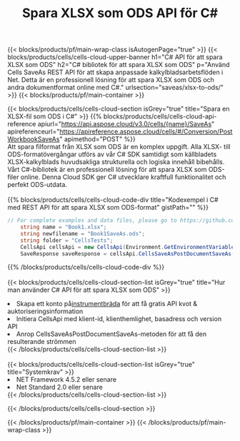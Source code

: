 ﻿---
title: Spara XLSX som ODS API för C#
description:  Använder Aspose.Cells Cloud SDK för C# för att spara XLSX-formatfil som ODS-formatfil.
url: /sv/net/saveas/xlsx-to-ods/
---
{{< blocks/products/pf/main-wrap-class isAutogenPage="true" >}}
{{< blocks/products/cells/cells-cloud-upper-banner h1="C# API för att spara XLSX som ODS" h2="C# bibliotek för att spara XLSX som ODS" p="Använd Cells SaveAs REST API för att skapa anpassade kalkylbladsarbetsflöden i Net. Detta är en professionell lösning för att spara XLSX som ODS och andra dokumentformat online med C#." urlsection="saveas/xlsx-to-ods/" >}}
{{< blocks/products/pf/main-container >}}

{{< blocks/products/cells/cells-cloud-section isGrey="true" title="Spara en XLSX-fil som ODS i C#" >}}
{{% blocks/products/cells/cells-cloud-api-reference apiurl="https://api.aspose.cloud/v3.0/cells/{name}/SaveAs" apireferenceurl="https://apireference.aspose.cloud/cells/#/Conversion/PostWorkbookSaveAs" apimethod="POST" %}}
<br/>
Att spara filformat från XLSX som ODS är en komplex uppgift. Alla XLSX- till ODS-formatövergångar utförs av vår C# SDK samtidigt som källbladets XLSX-kalkylblads huvudsakliga strukturella och logiska innehåll bibehålls. Vårt C#-bibliotek är en professionell lösning för att spara XLSX som ODS-filer online. Denna Cloud SDK ger C# utvecklare kraftfull funktionalitet och perfekt ODS-utdata.
<br/>
<br/>
{{% blocks/products/cells/cells-cloud-code-div title="Kodexempel i C# med REST API för att spara XLSX som ODS-format" gistPath="" %}}
  
```cs
// For complete examples and data files, please go to https://github.com/aspose-cells-cloud/aspose-cells-cloud-dotnet/
    string name = "Book1.xlsx";
    string newfilename = "Book1SaveAs.ods";
    string folder = "CellsTests";
    CellsApi cellsApi = new CellsApi(Environment.GetEnvironmentVariable("ProductClientId"), Environment.GetEnvironmentVariable("ProductClientSecret"));
    SaveResponse saveResponse = cellsApi.CellsSaveAsPostDocumentSaveAs(name, null, newfilename, null,null,folder);
```
  
{{% /blocks/products/cells/cells-cloud-code-div %}}
<br/>
<br/>
{{< blocks/products/cells/cells-cloud-section-list isGrey="true" title="Hur man använder C# API för att spara XLSX som ODS" >}}
<li> Skapa ett konto på<a href="https://dashboard.aspose.cloud/">instrumentbräda</a> för att få gratis API kvot & auktoriseringsinformation</li>
<li>Initiera CellsApi med klient-id, klienthemlighet, basadress och version API</li>
<li>Anrop CellsSaveAsPostDocumentSaveAs-metoden för att få den resulterande strömmen</li>
{{< /blocks/products/cells/cells-cloud-section-list >}}
<br/>
<br/>
{{< blocks/products/cells/cells-cloud-section-list isGrey="true" title="Systemkrav" >}}
<li>NET Framework 4.5.2 eller senare</li>
<li>Net Standard 2.0 eller senare</li>
{{< /blocks/products/cells/cells-cloud-section-list >}}

{{< /blocks/products/cells/cells-cloud-section >}}

{{< /blocks/products/pf/main-container >}}
{{< /blocks/products/pf/main-wrap-class >}}
